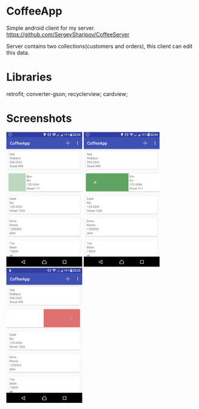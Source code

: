# CoffeeApp

Simple android client for my server.
https://github.com/SergeySharipov/CoffeeServer

Server contains two collections(customers and orders), this client can edit this data.

# Libraries
retrofit;
converter-gson;
recyclerview;
cardview;

# Screenshots
<img src="https://github.com/SergeySharipov/CoffeeApp/blob/master/screenshots/screen1.jpg" width="200"/>
<img src="https://github.com/SergeySharipov/CoffeeApp/blob/master/screenshots/screen2.jpg" width="200"/>
<img src="https://github.com/SergeySharipov/CoffeeApp/blob/master/screenshots/screen3.jpg" width="200"/>

